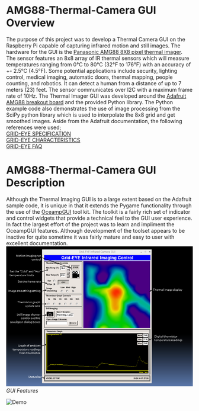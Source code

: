 # AMG88-Thermal-Camera GUI Overview
The purpose of this project was to develop a Thermal Camera GUI on the Raspberry Pi capable of capturing infrared motion and still images. The hardware for the GUI is the [Panasonic AMG88 8X8 pixel thermal imager](https://na.industrial.panasonic.com/products/sensors/sensors-automotive-industrial-applications/grid-eye-infrared-array-sensor). The sensor features an 8x8 array of IR thermal sensors which will measure temperatures ranging from 0°C to 80°C (32°F to 176°F) with an accuracy of +- 2.5°C (4.5°F).  Some potential applications include security, lighting control, medical imaging, automatic doors, thermal mapping, people counting, and robotics. It can detect a human from a distance of up to 7 meters (23) feet. The sensor communicates over I2C with a maximum frame rate of 10Hz. The Thermal Imager GUI was developed around the [Adafruit AMG88 breakout board](https://learn.adafruit.com/adafruit-amg8833-8x8-thermal-camera-sensor/overview) and the provided Python library. The Python example code also demonstrates the use of image processing from the SciPy python library which is used to interpolate the 8x8 grid and get smoothed images. Aside from the Adafruit documentation, the following references were used;  
[GRID-EYE SPECIFICATION](DOC/grideye_specification.pdf)  
[GRID-EYE CHARACTERISTICS](DOC/grideye_faq.pdf)     
[GRID-EYE FAQ](DOC/grideye_characteristics.pdf)  
# AMG88-Thermal-Camera GUI Description
Although the Thermal Imaging GUI is to a large extent based on the Adafruit sample code, it is unique in that it extends the Pygame functionality through the use of the [OceampGUI](http://ocemp.sourceforge.net/gui.html) tool kit. The toolkit is a fairly rich set of indicator and control widgets that provide a technical feel to the GUI user experience. In fact the largest effort of the project was to learn and impliment the OceampGUI features. Although development of the toolset appears to be inactive for quite sometime it was fairly mature and easy to user with excellent documentation.    
![GUI_Description](IMG/GUI_Description2.png)*GUI Features*





![Demo](IMG/ThermalCamDemo.gif)
